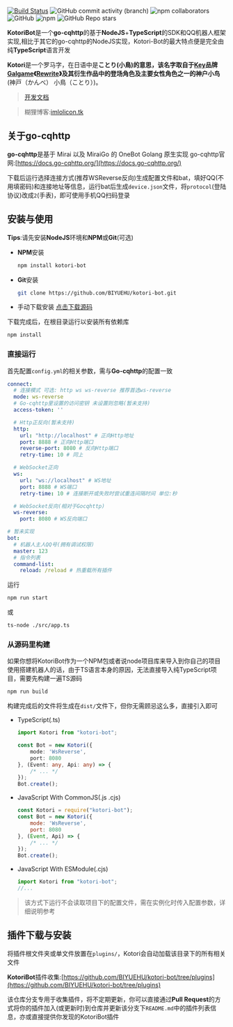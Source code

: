 [![Build Status](https://app.travis-ci.com/BIYUEHU/kotori-bot.svg?branch=master)](https://app.travis-ci.com/BIYUEHU/kotori-bot) ![GitHub commit activity (branch)](https://img.shields.io/github/commit-activity/t/BIYUEHU/kotori-bot/master) ![npm collaborators](https://img.shields.io/npm/collaborators/kotori-bot)  ![GitHub](https://img.shields.io/github/license/biyuehu/kotori-bot?color=deepgreen) ![npm](https://img.shields.io/npm/v/kotori-bot) ![GitHub Repo stars](https://img.shields.io/github/stars/biyuehu/kotori-bot?style=social)

**KotoriBot**是一个**go-cqhttp**的基于**NodeJS**+**TypeScript**的SDK和QQ机器人框架实现,相比于其它的go-cqhttp的NodeJS实现，Kotori-Bot的最大特点便是完全由纯**TypeScript**语言开发

**Kotori**是一个罗马字，在日语中是**ことり(小鳥)**的意思，该名字取自于[Key](https://mzh.moegirl.org.cn/Key)品牌[Galgame](https://mzh.moegirl.org.cn/Galgame)《[Rewrite](https://mzh.moegirl.org.cn/Rewrite(游戏))》及其衍生作品中的登场角色及主要女性角色之一的**神户小鸟**(神戸（かんべ） 小鳥（ことり）)。

> [开发文档](develop.md)

> 糊狸博客:[imlolicon.tk](https://imlolicon.tk)

## 关于go-cqhttp
**go-cqhttp**是基于 Mirai 以及 MiraiGo 的 OneBot Golang 原生实现
go-cqhttp官网:[https://docs.go-cqhttp.org/](https://docs.go-cqhttp.org/) 

下载后运行选择连接方式(推荐WSReverse反向)生成配置文件和bat，填好QQ(不用填密码)和连接地址等信息，运行bat后生成`device.json`文件，将`protocol`(登陆协议)改成`2`(手表)，即可使用手机QQ扫码登录

## 安装与使用
**Tips**:请先安装**NodeJS**环境和**NPM**或**Git**(可选)

- **NPM**安装
  
  ```bash
  npm install kotori-bot
  ```
  
- **Git**安装
  
  ```bash
  git clone https://github.com/BIYUEHU/kotori-bot.git
  ```
  
- 手动下载安装
  [点击下载源码](https://github.com/BIYUEHU/kotori-bot/archive/refs/heads/master.zip)

下载完成后，在根目录运行以安装所有依赖库

```bash
npm install
```

### 直接运行
首先配置`config.yml`的相关参数，需与**Go-cqhttp**的配置一致
```yaml
connect: 
  # 连接模式 可选: http ws ws-reverse 推荐首选ws-reverse
  mode: ws-reverse
  # Go-cqhttp里设置的访问密钥 未设置则忽略(暂未支持)
  access-token: ''

  # Http正反向(暂未支持)
  http:
    url: "http://localhost" # 正向Http地址
    port: 8888 # 正向Http端口
    reverse-port: 8080 # 反向Http端口
    retry-time: 10 # 同上

  # WebSocket正向
  ws:
    url: "ws://localhost" # WS地址
    port: 8888 # WS端口
    retry-time: 10 # 连接断开或失败时尝试重连间隔时间 单位:秒

  # WebSocket反向(相对于Gocqhttp)
  ws-reverse:
    port: 8080 # WS反向端口

# 暂未实现
bot:
  # 机器人主人QQ号(拥有调试权限)
  master: 123
  # 指令列表
  command-list:
    reload: /reload # 热重载所有插件
```
运行
```bash
npm run start
```

或

```bash
ts-node ./src/app.ts
```


### 从源码里构建
如果你想将KotoriBot作为一个NPM包或者说node项目库来导入到你自己的项目使用搭建机器人的话，由于TS语言本身的原因，无法直接导入纯TypeScript项目，需要先构建一遍TS源码
```bash
npm run build
```
构建完成后的文件将生成在`dist/`文件下，但你无需顾忌这么多，直接引入即可

- TypeScript(.ts)

  ```typescript
  import Kotori from "kotori-bot";
  
  const Bot = new Kotori({
      mode: 'WsReverse',
      port: 8080
  }, (Event: any, Api: any) => {
      /* ... */
  });
  Bot.create();
  ```
  
- JavaScript With CommonJS(.js .cjs)

  ```javascript
  const Kotori = require("kotori-bot");
  const Bot = new Kotori({
      mode: 'WsReverse',
      port: 8080
  }, (Event, Api) => {
      /* ... */
  });
  Bot.create();
  ```
  
- JavaScript With ESModule(.cjs)

  ```javascript
  import Kotori from "kotori-bot";
  //...
  ```
> 该方式下运行不会读取项目下的配置文件，需在实例化时传入配置参数，详细说明参考

## 插件下载与安装

将插件根文件夹或单文件放置在`plugins/`，Kotori会自动加载该目录下的所有相关文件

**KotoriBot**插件收集:[https://github.com/BIYUEHU/kotori-bot/tree/plugins](https://github.com/BIYUEHU/kotori-bot/tree/plugins)

该仓库分支专用于收集插件，将不定期更新，你可以直接通过**Pull Request**的方式将你的插件加入(或更新时)到仓库并更新该分支下`README.md`中的插件列表信息，亦或直接提供你发现的KotoriBot插件

